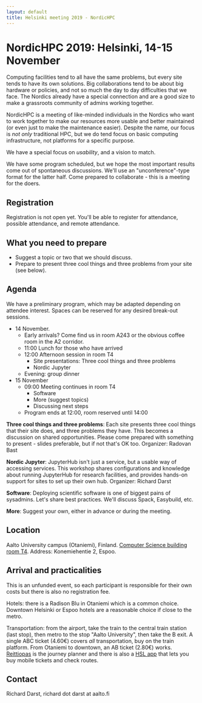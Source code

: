 ```yaml
---
layout: default
title: Helsinki meeting 2019 - NordicHPC
---
```


# NordicHPC 2019: Helsinki, 14-15 November

Computing facilities tend to all have the same problems, but every
site tends to have its own solutions.  Big collaborations tend to be
about big hardware or policies, and not so much the day to day
difficulties that we face.  The Nordics already have a special
connection and are a good size to make a grassroots community of
admins working together.

NordicHPC is a meeting of like-minded individuals in the Nordics who
want to work together to make our resources more usable and better
maintained (or even just to make the maintenance easier).  Despite the
name, our focus is *not only* traditional HPC, but we do tend focus on
basic computing infrastructure, not platforms for a specific purpose.

We have a special focus on *usability*, and a vision to match.

We have some program scheduled, but we hope the most important results
come out of spontaneous discussions.  We'll use an "unconference"-type
format for the latter half.  Come prepared to collaborate - this is a
meeting for the doers.


## Registration

Registration is not open yet.  You'll be able to register for
attendance, possible attendance, and remote attendance.


## What you need to prepare

- Suggest a topic or two that we should discuss.
- Prepare to present three cool things and three problems from your site (see below).


## Agenda

We have a preliminary program, which may be adapted depending on
attendee interest.  Spaces can be reserved for any desired break-out
sessions.

* 14 November.
  * Early arrivals?  Come find us in room A243 or the obvious coffee
    room in the A2 corridor.
  * 11:00 Lunch for those who have arrived
  * 12:00 Afternoon session in room T4
    * Site presentations: Three cool things and three problems
    * Nordic Jupyter
  * Evening: group dinner
* 15 November
  * 09:00 Meeting continues in room T4
    * Software
    * More (suggest topics)
    * Discussing next steps
  * Program ends at 12:00, room reserved until 14:00

**Three cool things and three problems**: Each site presents three cool things that
their site does, and three problems they have.  This becomes a
discussion on shared opportunities.  Please come prepared with
something to present - slides preferable, but if not that's OK too.
Organizer: Radovan Bast

**Nordic Jupyter**: JupyterHub isn't just a service, but a usable way
of accessing services.  This workshop shares configurations and
knowledge about running JupyterHub for research facilities, and
provides hands-on support for sites to set up their own hub.
Organizer: Richard Darst

**Software**: Deploying scientific software is one of biggest pains of
sysadmins.  Let's share best practices.  We'll discuss Spack,
Easybuild, etc.

**More**: Suggest your own, either in advance or during the meeting.


## Location

Aalto University campus (Otaniemi), Finland. [Computer Science
building room T4](http://usefulaaltomap.fi/#!/select/T4).  Address:
Konemiehentie 2, Espoo.


## Arrival and practicalities

This is an unfunded event, so each participant is responsible for
their own costs but there is also no registration fee.

Hotels: there is a Radison Blu in Otaniemi which is a common choice.
Downtown Helsinki or Espoo hotels are a reasonable choice if close to
the metro.

Transportation: from the airport, take the train to the central train
station (last stop), then metro to the stop "Aalto University", then
take the B exit.  A single ABC ticket (4.60€) covers *all*
transportation, buy on the train platform.  From Otaniemi to downtown,
an AB ticket (2.80€) works.  [Reittiopas](https://reittiopas.fi) is
the journey planner and there is also a [HSL
app](https://www.hsl.fi/en/app) that lets you buy mobile tickets and
check routes.


## Contact

Richard Darst, richard dot darst at aalto.fi
